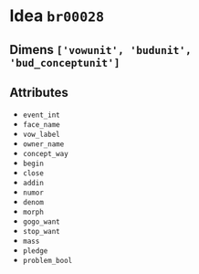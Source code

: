 # Idea `br00028`

## Dimens `['vowunit', 'budunit', 'bud_conceptunit']`

## Attributes
- `event_int`
- `face_name`
- `vow_label`
- `owner_name`
- `concept_way`
- `begin`
- `close`
- `addin`
- `numor`
- `denom`
- `morph`
- `gogo_want`
- `stop_want`
- `mass`
- `pledge`
- `problem_bool`

